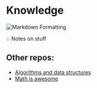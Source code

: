 # Knowledge

![Markdown Formatting](https://github.com/pniewiejski/knowledge/workflows/Markdown%20Formatting/badge.svg)

💡 Notes on stuff

## Other repos:

- [Algorithms and data structures](https://github.com/pniewiejski/algorithms-playground)
- [Math is awesome](https://github.com/pniewiejski/math-is-awesome)
